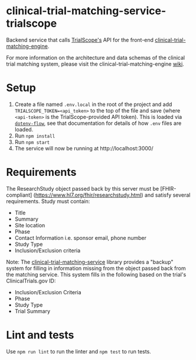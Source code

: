 # clinical-trial-matching-service-trialscope

Backend service that calls [TrialScope's](https://www.trialscope.com/) API for the front-end [clinical-trial-matching-engine](https://github.com/mcode/clinical-trial-matching-engine).

For more information on the architecture and data schemas of the clinical trial matching system, please visit the clinical-trial-matching-engine [wiki](https://github.com/mcode/clinical-trial-matching-engine/wiki).

# Setup

1. Create a file named `.env.local` in the root of the project and add `TRIALSCOPE_TOKEN=<api_token>` to the top of the file and save (where `<api-token>` is the TrialScope-provided API token). This is loaded via [`dotenv-flow`](https://github.com/kerimdzhanov/dotenv-flow), see that documentation for details of how `.env` files are loaded.
2. Run `npm install`
3. Run `npm start`
4. The service will now be running at http://localhost:3000/

# Requirements

The ResearchStudy object passed back by this server must be [FHIR-compliant] (https://www.hl7.org/fhir/researchstudy.html) and satisfy several requirements.
Study must contain:
- Title
- Summary
- Site location
- Phase
- Contact Information i.e. sponsor email, phone number
- Study Type
- Inclusion/Exclusion criteria

Note: The [clinical-trial-matching-service](https://github.com/mcode/clinical-trial-matching-service) library provides a "backup" system for filling in information missing from the object passed back from the matching service. This system fills in the following based on the trial's ClinicalTrials.gov ID:
- Inclusion/Exclusion Criteria
- Phase
- Study Type
- Trial Summary


# Lint and tests

Use `npm run lint` to run the linter and `npm test` to run tests.
